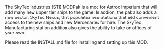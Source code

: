 The SkyTec Industries (STI) MODPak is a mod for Astrox Imperium that will add many new upper tier ships to the game.  In addion,
the pak also adds a new sector, SkyTec Nexus, that populates new stations that add convenient access to the new
ships and new Mercenaries for hire. The SkyTec Manufacturing station addition also gives the ability to take on
offices of your own.

Please read the INSTALL.md file for installing and setting up this MOD.
